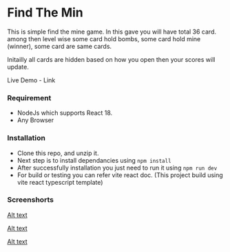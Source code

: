 # Find The Min

This is simple find the mine game. In this gave you will have total 36 card. among then level wise some card hold bombs, some card hold mine (winner), some card are same cards.

Initailly all cards are hidden based on how you open then your scores will update.

Live Demo - Link

### Requirement

- NodeJs which supports React 18.
- Any Browser

### Installation

- Clone this repo, and unzip it.
- Next step is to install dependancies using `npm install`
- After successfully installation you just need to run it using `npm run dev`
- For build or testing you can refer vite react doc. (This project build using vite react typescript template)

### Screenshorts

[Alt text](screenshots/1.png?raw=true "Initial Screenshort")

[Alt text](screenshots/2.png?raw=true "Winner Screenshort")

[Alt text](screenshots/3.png?raw=true "Aflter Selecting Bomb Screenshort")
